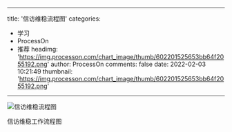
---
title: '信访维稳流程图'
categories: 
 - 学习
 - ProcessOn
 - 推荐
headimg: 'https://img.processon.com/chart_image/thumb/602201525653bb64f2055192.png'
author: ProcessOn
comments: false
date: 2022-02-03 10:21:49
thumbnail: 'https://img.processon.com/chart_image/thumb/602201525653bb64f2055192.png'
---

<div>   
<img class="thumb" alt="信访维稳流程图" src="https://img.processon.com/chart_image/thumb/602201525653bb64f2055192.png" referrerpolicy="no-referrer">
<p>信访维稳工作流程图</p>  
</div>
            